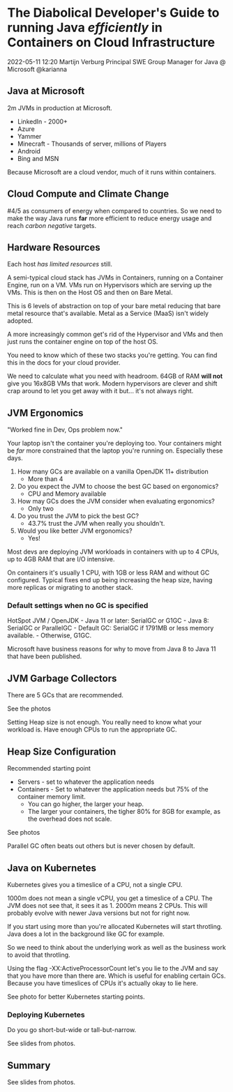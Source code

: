 # The Diabolical Developer's Guide to running Java *efficiently* in Containers on Cloud Infrastructure

2022-05-11 12:20
Martijn Verburg
Principal SWE Group Manager for Java @ Microsoft
@karianna

## Java at Microsoft

2m JVMs in production at Microsoft.

- LinkedIn - 2000+
- Azure
- Yammer
- Minecraft - Thousands of server, millions of Players
- Android
- Bing and MSN

Because Microsoft are a cloud vendor, much of it runs within containers.

## Cloud Compute and Climate Change

#4/5 as consumers of energy when compared to countries. So we need to make the way Java runs **far** more efficient to reduce energy usage and reach *carbon negative* targets.

## Hardware Resources

Each host *has limited resources* still.

A semi-typical cloud stack has JVMs in Containers, running on a Container Engine, run on a VM. VMs run on Hypervisors which are serving up the VMs. This is then on the Host OS and then on Bare Metal.

This is 6 levels of abstraction on top of your bare metal reducing that bare metal resource that's available. Metal as a Service (MaaS) isn't widely adopted.

A more increasingly common get's rid of the Hypervisor and VMs and then just runs the container engine on top of the host OS.

You need to know which of these two stacks you're getting. You can find this in the docs for your cloud provider.

We need to calculate what you need with headroom. 64GB of RAM **will not** give you 16x8GB VMs that work. Modern hypervisors are clever and shift crap around to let you get away with it but... it's not always right.

## JVM Ergonomics

"Worked fine in Dev, Ops problem now."

Your laptop isn't the container you're deploying too. Your containers might be *far* more constrained that the laptop you're running on. Especially these days.

1. How many GCs are available on a vanilla OpenJDK 11+ distribution
   - More than 4
2. Do you expect the JVM to choose the best GC based on ergonomics?
   - CPU and Memory available
3. How may GCs does the JVM consider when evaluating ergonomics?
   - Only two
4. Do you trust the JVM to pick the best GC?
   - 43.7% trust the JVM when really you shouldn't.
5. Would you like better JVM ergonomics?
   - Yes!

Most devs are deploying JVM workloads in containers with up to 4 CPUs, up to 4GB RAM that are I/O intensive.

On containers it's usually 1 CPU, with 1GB or less RAM and without GC configured. Typical fixes end up being increasing the heap size, having more replicas or migrating to another stack.

### Default settings when no GC is specified

HotSpot JVM / OpenJDK
    - Java 11 or later: SerialGC or G1GC
    - Java 8: SerialGC or ParallelGC
    - Default GC: SerialGC if 1791MB or less memory available.
    - Otherwise, G1GC.

Microsoft have business reasons for why to move from Java 8 to Java 11 that have been published.

## JVM Garbage Collectors

There are 5 GCs that are recommended.

See the photos

Setting Heap size is not enough. You really need to know what your workload is. Have enough CPUs to run the appropriate GC.

## Heap Size Configuration

Recommended starting point

- Servers - set to whatever the application needs
- Containers - Set to whatever the application needs but 75% of the container memory limit.
    - You can go higher, the larger your heap.
    - The larger your containers, the tigher 80% for 8GB for example, as the overhead does not scale.

See photos

Parallel GC often beats out others but is never chosen by default.

## Java on Kubernetes

Kubernetes gives you a timeslice of a CPU, not a single CPU.

1000m does not mean a single vCPU, you get a timeslice of a CPU. The JVM does not see that, it sees it as 1. 2000m means 2 CPUs. This will probably evolve with newer Java versions but not for right now.

If you start using more than you're allocated Kubernetes will start throtling. Java does a lot in the background like GC for example.

So we need to think about the underlying work as well as the business work to avoid that throtling.

Using the flag -XX:ActiveProcessorCount let's you lie to the JVM and say that you have more than there are. Which is useful for enabling certain GCs. Because you have timeslices of CPUs it's actually okay to lie here.

See photo for better Kubernetes starting points.

### Deploying Kubernetes

Do you go short-but-wide or tall-but-narrow. 

See slides from photos.

## Summary

See slides from photos.
